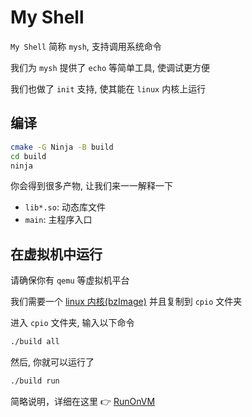 # My Shell

`My Shell` 简称 `mysh`, 支持调用系统命令

我们为 `mysh` 提供了 `echo` 等简单工具, 使调试更方便

我们也做了 `init` 支持, 使其能在 `linux` 内核上运行

## 编译

```bash
cmake -G Ninja -B build
cd build
ninja
```

你会得到很多产物, 让我们来一一解释一下

-   `lib*.so`: 动态库文件
-   `main`: 主程序入口

## 在虚拟机中运行

请确保你有 `qemu` 等虚拟机平台

我们需要一个 [linux 内核(bzImage)](https://kernel.org) 并且复制到 `cpio` 文件夹

进入 `cpio` 文件夹, 输入以下命令

```bash
./build all
```

然后, 你就可以运行了

```bash
./build run
```

简略说明，详细在这里 👉 [RunOnVM](doc/RunOnVM.md)

